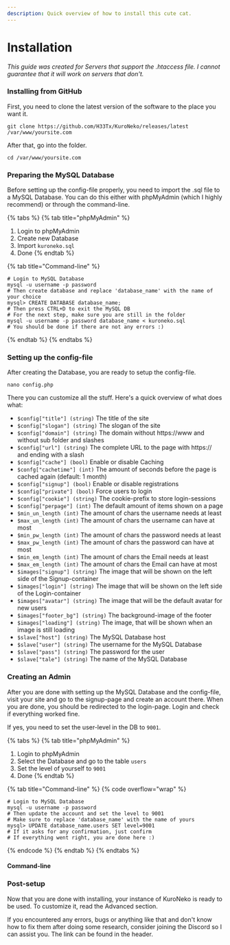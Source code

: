 ```yaml
---
description: Quick overview of how to install this cute cat.
---
```


# Installation

_This guide was created for Servers that support the .htaccess file. I cannot guarantee that it will work on servers that don't._

### Installing from GitHub

First, you need to clone the latest version of the software to the place you want it.

```shell
git clone https://github.com/H33Tx/KuroNeko/releases/latest /var/www/yoursite.com
```

After that, go into the folder.

```shell
cd /var/www/yoursite.com
```

### Preparing the MySQL Database

Before setting up the config-file properly, you need to import the .sql file to a MySQL Database. You can do this either with phpMyAdmin (which I highly recommend) or through the command-line.

{% tabs %}
{% tab title="phpMyAdmin" %}
1. Login to phpMyAdmin
2. Create new Database
3. Import `kuroneko.sql`
4. Done
{% endtab %}

{% tab title="Command-line" %}
```shell
# Login to MySQL Database
mysql -u username -p password
# Then create database and replace 'database_name' with the name of your choice
mysql> CREATE DATABASE database_name;
# Then press CTRL+D to exit the MySQL DB
# For the next step, make sure you are still in the folder
mysql -u username -p password database_name < kuroneko.sql
# You should be done if there are not any errors :)
```
{% endtab %}
{% endtabs %}

### Setting up the config-file

After creating the Database, you are ready to setup the config-file.

```shell
nano config.php
```

There you can customize all the stuff. Here's a quick overview of what does what:

* `$config["title"] (string)` The title of the site
* `$config["slogan"] (string)` The slogan of the site
* `$config["domain"] (string)` The domain without https://www and without sub folder and slashes
* `$config["url"] (string)` The complete URL to the page with https:// and ending with a slash
* `$config["cache"] (bool)` Enable or disable Caching
* `$confg["cachetime"] (int)` The amount of seconds before the page is cached again (default: 1 month)
* `$config["signup"] (bool)` Enable or disable registrations
* `$config["private"] (bool)` Force users to login
* `$config["cookie"] (string)` The cookie-prefix to store login-sessions
* `$config["perpage"] (int)` The default amount of items shown on a page
* `$min_un_length (int)` The amount of chars the username needs at least
* `$max_un_length (int)` The amount of chars the username can have at most
* `$min_pw_length (int)` The amount of chars the password needs at least
* `$max_pw_length (int)` The amount of chars the password can have at most
* `$min_em_length (int)` The amount of chars the Email needs at least
* `$max_em_length (int)` The amount of chars the Email can have at most
* `$images["signup"] (string)` The image that will be shown on the left side of the Signup-container
* `$images["login"] (string)` The image that will be shown on the left side of the Login-container
* `$images["avatar"] (string)` The image that will be the default avatar for new users
* `$images["footer_bg"] (string)` The background-image of the footer
* `$images["loading"] (string)` The image, that will be shown when an image is still loading
* `$slave["host"] (string)` The MySQL Database host
* `$slave["user"] (string)` The username for the MySQL Database
* `$slave["pass"] (string)` The password for the user
* `$slave["tale"] (string)` The name of the MySQL Database

### Creating an Admin

After you are done with setting up the MySQL Database and the config-file, visit your site and go to the signup-page and create an account there. When you are done, you should be redirected to the login-page. Login and check if everything worked fine.

If yes, you need to set the user-level in the DB to `9001`.

{% tabs %}
{% tab title="phpMyAdmin" %}
1. Login to phpMyAdmin
2. Select the Database and go to the table `users`
3. Set the level of yourself to `9001`
4. Done
{% endtab %}

{% tab title="Command-line" %}
{% code overflow="wrap" %}
```shell
# Login to MySQL Database
mysql -u username -p password
# Then update the account and set the level to 9001
# Make sure to replace 'database_name' with the name of yours
mysql> UPDATE database_name.users SET level=9001
# If it asks for any confirmation, just confirm
# If everything went right, you are done here :)
```
{% endcode %}
{% endtab %}
{% endtabs %}

#### Command-line

### Post-setup

Now that you are done with installing, your instance of KuroNeko is ready to be used. To customize it, read the Advanced section.

If you encountered any errors, bugs or anything like that and don't know how to fix them after doing some research, consider joining the Discord so I can assist you. The link can be found in the header.

